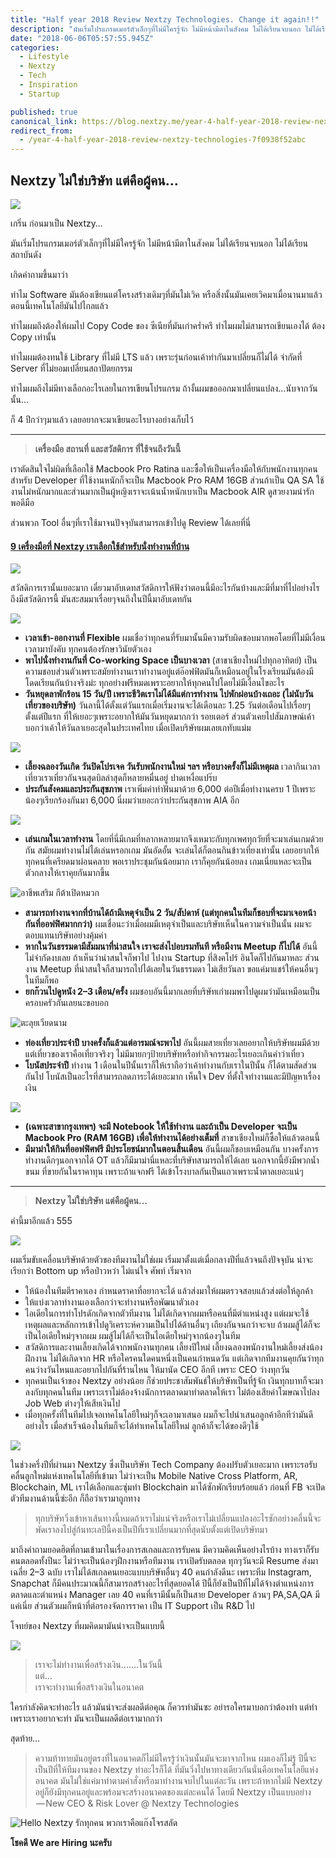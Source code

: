 ```yaml
---
title: "Half year 2018 Review Nextzy Technologies. Change it again!!"
description: "มันเริ่มโปรแกรมเมอร์ตัวเล็กๆที่ไม่มีใครรู้จัก ไม่มีหน้ามีตาในสังคม ไม่ได้เรียนจบนอก ไม่ได้เรียนสถาบันดัง ทำไม Software มันต้องเขียนแต่โครงสร้างเดิมๆที่มันไม่เวิค…"
date: "2018-06-06T05:57:55.945Z"
categories: 
  - Lifestyle
  - Nextzy
  - Tech
  - Inspiration
  - Startup

published: true
canonical_link: https://blog.nextzy.me/year-4-half-year-2018-review-nextzy-technologies-7f0938f52abc
redirect_from:
  - /year-4-half-year-2018-review-nextzy-technologies-7f0938f52abc
---
```


## **Nextzy ไม่ใช่บริษัท แต่คือผู้คน…**

![](./asset-1)

เกริ่น ก่อนมาเป็น Nextzy…

มันเริ่มโปรแกรมเมอร์ตัวเล็กๆที่ไม่มีใครรู้จัก ไม่มีหน้ามีตาในสังคม ไม่ได้เรียนจบนอก ไม่ได้เรียนสถาบันดัง

เกิดคำถามขึ้นมาว่า

ทำไม Software มันต้องเขียนแต่โครงสร้างเดิมๆที่มันไม่เวิค หรือสิ่งนั้นมันเคยเวิคมาเมื่อนานมาแล้ว ตอนนี้เทคโนโลยีมันไปไกลแล้ว

ทำไมผมถึงต้องให้ผมไป Copy Code ของ ซีเนียที่มันเก่าคร่ำครึ ทำไมผมไม่สามารถเขียนเองได้ ต้อง Copy เท่านั้น

ทำไมผมต้องทนใช้ Library ที่ไม่มี LTS แล้ว เพราะรุ่นก่อนเค้าทำกันมาเปลี่ยนก็ไม่ได้ จำกัดที่ Server ที่ไม่ยอมเปลี่ยนสถาปัตยกรรม

ทำไมผมถึงไม่มีทางเลือกอะไรเลยในการเขียนโปรแกรม ถ้างั้นผมขอออกมาเปลี่ยนแปลง…นับจากวันนั้น…

ก็ 4 ปีกว่าๆมาแล้ว เลยอยากจะมาเขียนอะไรบางอย่างเก็บไว้

---

> **เครื่องมือ สถานที่ และสวัสดิการ ที่ใช้จนถึงวันนี้**

เราตัดสินใจไม่ผิดที่เลือกใช้ Macbook Pro Ratina และซื้อให้เป็นเครื่องมือให้กับพนักงานทุกคน สำหรับ Developer ที่ใช้งานหนักก็จะเป็น Macbook Pro RAM 16GB ส่วนถ้าเป็น QA SA ใช้งานไม่หนักมากและส่วนมากเป็นผู้หญิงเราจะเน้นน้ำหนักเบาเป็น Macbook AIR ดูสวยงามน่ารักพอดีมือ

ส่วนพวก Tool อื่นๆที่เราใช้มาจนปัจจุบันสามารถเข้าไปดู Review ได้เลยที่นี่

#### [9 เครื่องมือที่ Nextzy เราเลือกใช้สำหรับนั่งทำงานที่บ้าน](https://blog.nextzy.me/9-%E0%B9%80%E0%B8%84%E0%B8%A3%E0%B8%B7%E0%B9%88%E0%B8%AD%E0%B8%87%E0%B8%A1%E0%B8%B7%E0%B8%AD%E0%B8%97%E0%B8%B5%E0%B9%88-nextzy-%E0%B9%80%E0%B8%A3%E0%B8%B2%E0%B9%80%E0%B8%A5%E0%B8%B7%E0%B8%AD%E0%B8%81%E0%B9%83%E0%B8%8A%E0%B9%89%E0%B8%AA%E0%B8%B3%E0%B8%AB%E0%B8%A3%E0%B8%B1%E0%B8%9A%E0%B8%99%E0%B8%B1%E0%B9%88%E0%B8%87%E0%B8%97%E0%B8%B3%E0%B8%87%E0%B8%B2%E0%B8%99%E0%B8%97%E0%B8%B5%E0%B9%88%E0%B8%9A%E0%B9%89%E0%B8%B2%E0%B8%99-aa043915a635)

![](./asset-2.jpg)

สวัสดิการเรานั้นเยอะมาก เดี๋ยวมาอับเดทสวัสดิการให้ฟังว่าตอนนี้มีอะไรกันบ้างและมีที่มาที่ไปอย่างไร ถึงมีสวัสดิการนี้ มันสะสมมาเรื่อยๆจนถึงในปีนี้มาอับเดทกัน

![](./asset-3)

-   **เวลาเข้า-ออกงานที่ Flexible** ผมเชื่อว่าทุกคนที่รับมานั้นมีความรับผิดชอบมากพอโดยที่ไม่มีเงื่อนเวลามาบังคับ ทุกคนต้องรักษาวินัยตัวเอง
-   **พาไปนั่งทำงานกันที่ Co-working Space เป็นบางเวลา** (สาขาเชียงใหม่ไปทุกอาทิตย์) เป็นความชอบส่วนตัวเพราะสมัยทำงานเราทำงานอยู่แต่อ๊อฟฟิตมันก็เหมือนอยู่ในโรงเรียนมันต้องมีโดดเรียนกันบ้างจริงม่ะ ทุกอย่างฟรีหมดเพราะอยากให้ทุกคนไปโดยไม่มีเงื่อนไขอะไร
-   **วันหยุดลาพักร้อน 15 วัน/ปี เพราะชีวิตเราไม่ได้มีแต่การทำงาน ไปพักผ่อนบ้างเถอะ (ไม่นับวันเที่ยวของบริษัท)** วันลานี้ได้ตั้งแต่วันแรกเมื่อเริ่มงานจะได้เดือนละ 1.25 วันต่อเดือนไปเรื่อยๆ ตั้งแต่ปีแรก ที่ให้เยอะๆเพราะอยากให้มันวันหยุดมากกว่า รอยเตอร์ ส่วนตัวเคยไปสัมภาษณ์เค้าบอกว่าเค้าให้วันลาเยอะสุดในประเทศไทย เมื่อเปิดบริษัทผมเลยเกทับแม่ม

![](./asset-4)

-   **เลี้ยงฉลองวันเกิด วันปิดโปรเจค วันรับพนักงานใหม่ ฯลฯ หรือบางครั้งก็ไม่มีเหตุผล** เวลากินเวลาเที่ยวเราเที่ยวกันจนสุดบิลล่าสุดก็หลายหมื่นอยู่ ปาดเหงื่อแปร๊บ
-   **ประกันสังคมและประกันสุขภาพ** เราเพิ่มค่าทำฟันมาด้วย 6,000 ต่อปีเมื่อทำงานครบ 1 ปีเพราะน้องๆเรียกร้องกันมา 6,000 นี่ผมว่าเยอะกว่าประกันสุขภาพ AIA อีก

![](./asset-5)

-   **เล่นเกมในเวลาทำงาน** โดยที่นี่มีเกมที่หลากหลายมากจึงเหมาะกับทุกเพศทุกวัยที่จะมาเล่นเกมด้วยกัน สมัยผมทำงานไม่ได้เล่นหรอกเกม มันอัดอั้น จะเล่นได้ก็ตอนกินข้าวเที่ยงเท่านั้น เลยอยากให้ทุกคนที่เครียดมาผ่อนคลาย พอเราประชุมกันน้อยมาก เราก็คุยกันน้อยลง เกมเนี่ยแหละจะเป็นตัวกลางให้เราคุยกันมากขึ้น

![อาชีพเสริม กีต้าเปิดหมวก](./asset-6)

-   **สามารถทำงานจากที่บ้านได้ถ้ามีเหตุจำเป็น 2 วัน/สัปดาห์ (แต่ทุกคนในทีมก็ชอบที่จะมาเจอหน้ากันที่ออฟฟิศมากกว่า)** ผมเชื่อนะว่าเมื่อผมมีเหตุจำเป็นและบริษัทเห็นในความจำเป็นนั้น ผมจะตอบแทนบริษัทอย่างคุ้มค่า
-   **หากในวันธรรมดามีสัมมนาที่น่าสนใจ เราจะส่งไปอบรมทันที หรือมีงาน Meetup ก็ไปได้** อันนี้ไม่จำกัดงบเลย ถ้าเห็นว่าน่าสนใจก็พาไป ไปงาน Startup ที่สิงคโปร์ อินโดก็ไปกันมาหละ ส่วนงาน Meetup ที่น่าสนใจก็สามารถไปได้เลยในวันธรรมดา ไม่เสียวันลา ขอแค่มาแชร์ให้คนอื่นๆในทีมก็พอ
-   **ยกก๊วนไปดูหนัง 2–3 เดือน/ครั้ง** ผมชอบอันนี้มากเลยที่บริษัทเก่าผมพาไปดูผมว่ามันเหมือนเป็นครอบครัวกันเลยนะขอบอก

![ตะลุยเวียดนาม](./asset-7.png)

-   **ท่องเที่ยวประจำปี บางครั้งก็แล้วแต่อารมณ์จะพาไป** อันนี้ผมสายเที่ยวเลยอยากให้บริษัทผมมีด้วย แต่เที่ยวของเราคือเที่ยวจริงๆ ไม่มีมายกๆป้ายบริษัทหรือทำกิจกรรมอะไรเยอะเกินคำว่าเที่ยว
-   **โบนัสประจำปี** ทำงาน 1 เดือนในปีนั้นเราก็ให้เราถือว่าเค้าทำงานกับเราในปีนั้น ก็ได้ตามสัดส่วนกันไป โบนัสเป็นอะไรที่สามารถลดภาระได้เยอะมาก เห็นใจ Dev ที่ตั้งใจทำงานและมีปัญหาเรื่องเงิน

![](./asset-8)

-   **(เฉพาะสาขากรุงเทพฯ) จะมี Notebook ให้ใช้ทำงาน และถ้าเป็น Developer จะเป็น Macbook Pro (RAM 16GB) เพื่อให้ทำงานได้อย่างเต็มที่** สาขาเชียงใหม่ก็ซื้อให้แล้วตอนนี้
-   **มีมาม่าให้กินที่ออฟฟิศฟรี มีประโยชน์มากในตอนสิ้นเดือน** อันนี้ผมก็ชอบเหมือนกัน บางครั้งการทำงานดึกๆนอกจากได้ OT แล้วก็มีมาม่านี่แหละที่บริษัทสามารถให้ได้เลย นอกจากนี้ยังมีพวกน้ำ ขนม ที่ขายกันในราคาทุน เพราะถ้าแจกฟรี ได้เข้าโรงบาลกันเป็นแถวเพราะน้ำตาลเยอะแน่ๆ

---

> **Nextzy ไม่ใช่บริษัท แต่คือผู้คน…**

คำนี้มาอีกแล้ว 555

![](./asset-9)

ผมเริ่มขับเคลื่อนบริษัทด้วยตัวของทีมงานไม่ใช่ผม เริ่มมาตั้งแต่เมื่อกลางปีที่แล้วจนถึงปัจจุบัน น่าจะเรียกว่า Bottom up หรือป่าวหว่า ไม่แน่ใจ ศัพท์ เริ่มจาก

-   ให้น้องในทีมตีราคาเอง กำหนดราคาที่อยากจะได้ แล้วส่งมาให้ผมตรวจสอบแล้วส่งต่อให้ลูกค้า
-   ให้แบ่งเวลาทำงานเองเลือกว่าจะทำงานหรือพัฒนาตัวเอง
-   ไอเดียในการทำโปรดักเกิดจากตัวทีมงาน ไม่ได้เกิดจากผมหรือคนที่มีตำแหน่งสูง แต่ผมจะใช้เหตุผลและหลักการเข้าไปดูวิเคราะห์ความเป็นไปได้ด้านอื่นๆ เถียงกันจนกว่าจะจบ ถ้าผมสู้ได้ก็จะเป็นไอเดียใหม่ๆจากผม ผมสู้ไม่ได้ก็จะเป็นไอเดียใหม่ๆจากน้องๆในทีม
-   สวัสดิการและงานเลี้ยงเกิดได้จากพนักงานทุกคน เลี้ยงปีใหม่ เลี้ยงฉลองพนักงานใหม่เลี้ยงส่งน้องฝึกงาน ไม่ได้เกิดจาก HR หรือใครคนใดคนหนึ่งเป็นคนกำหนดวัน แต่เกิดจากทีมงานคุยกันว่าทุกคนว่างวันไหนและอยากไปกันที่ร้านไหน ให้มานัด CEO อีกที เพราะ CEO ว่างทุกวัน
-   ทุกคนเป็นเจ้าของ Nextzy อย่างน้อย ก็ช่วยประชาสัมพันธ์ให้บริษัทเป็นที่รู้จัก เงินทุกบาทก็จะมาลงกับทุกคนในทีม เพราะเราไม่ต้องจ้างนักการตลาดมาทำตลาดให้เรา ไม่ต้องเสียค่าโฆษณาไปลง Job Web ต่างๆให้เสียเงินไป
-   เมื่อทุกครั้งที่ในทีมไปเจอเทคโนโลยีใหม่ๆก็จะเอามาเสนอ ผมก็จะไปนำเสนอลูกค้าอีกทีว่ามันดีอย่างไร เมื่อสำเร็จน้องในทีมก็จะได้ทำเทคโนโลยีใหม่ ลูกค้าก็จะได้ของดีๆใช้

![](./asset-10)

ในช่วงครึ่งปีที่ผ่านมา Nextzy ซึ่งเป็นบริษัท Tech Company ต้องปรับตัวเยอะมาก เพราะรอรับคลื่นลูกใหม่แห่งเทคโนโลยีที่เข้ามา ไม่ว่าจะเป็น Mobile Native Cross Platform, AR, Blockchain, ML เราได้เลือกและซุ่มทำ Blockchain มาได้ซักพักเรียบร้อยแล้ว ก่อนที่ FB จะเปิดตัวทีมงานด้านนี้ซ่ะอีก ก็ถือว่าเรามาถูกทาง

> ทุกบริษัทวิ่งเข้าหาเส้นทางนี้หมดถ้าเราไม่แน่จริงหรือเราไม่เปลี่ยนแปลงอะไรซักอย่างคลื่นนี้จะพัดเราลงไปสู่ก้นทะเลปีนี้คงเป็นปีที่เราเปลี่ยนมากที่สุดนับตั้งแต่เปิดบริษัทมา

มาถึงคำถามยอดฮิตที่ถามเข้ามาในเรื่องการสเกลและการรับคน มีความคิดเห็นอย่างไรบ้าง ทางเราก็รับคนตลอดทั้งปีนะ ไม่ว่าจะเป็นน้องๆฝึกงานหรือทีมงาน เราเปิดรับตลอด ทุกๆวันจะมี Resume ส่งมาเฉลี่ย 2–3 ฉบับ เราไม่ได้สเกลคนเยอะแบบบริษัทอื่นๆ 40 คนกำลังดีนะ เพราะทีม Instagram, Snapchat ก็มีคนประมาณนี้ก็สามารถสร้างอะไรที่สุดยอดได้ ปีนี้ก็ยังเป็นปีที่ไม่ได้จ้างตำแหน่งการตลาดและตำแหน่ง Manager เลย 40 คนที่เรามีนั้นก็เป็นสาย Developer ล้วนๆ PA,SA,QA มีแค่เนี่ย ส่วนตัวผมก็หน้าที่ต่อรองจัดการราคา เป็น IT Support เป็น R&D ไป

โจทย์ของ Nextzy ที่ผมคิดมามันน่าจะเป็นแบบนี้

![](./asset-11)

> เราจะไม่ทำงานเพื่อสร้างเงิน…….ในวันนี้  
> แต่…  
> เราจะทำงานเพื่อสร้างเงินในอนาคต

ใครกำลังคิดจะทำอะไร แล้วมันน่าจะส่งผลดีต่อคุณ ก็ควรทำมันซะ อย่ารอใครมาบอกว่าต้องทำ แต่ทำเพราะเราอยากจะทำ มันจะเป็นผลดีต่อเรามากกว่า

สุดท้าย…

> ความท้าทายมันอยู่ตรงที่ในอนาคตก็ไม่มีใครรู้ว่าเงินนั้นมันจะมาจากไหน ผมเองก็ไม่รู้ ปีนี้จะเป็นปีที่ให้ทีมงานของ Nextzy ทำอะไรก็ได้ ที่มันวิ่งไปหาทางเดียวกันนั่นคือเทคโนโลยีแห่งอนาคต มันไม่ใช่แค่มาทำตามคำสั่งหรือมาทำงานจบไปในแต่ละวัน เพราะถ้าหากไม่มี Nextzy อยู่ก็ยังมีทุกคนอยู่และพร้อมจะสร้างอนาคตของแต่ละคนได้ โดยมี Nextzy เป็นแบบอย่าง  
>  — New CEO & Risk Lover @ Nextzy Technologies

![Hello Nextzy รักทุกคน พวกเราคือแก๊งโจรสลัด](./asset-12)

**โชคดี We are Hiring นะครับ**
